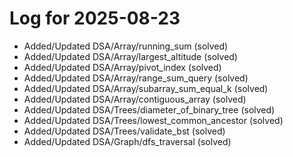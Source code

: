 # Log for 2025-08-23

- Added/Updated DSA/Array/running_sum (solved)
- Added/Updated DSA/Array/largest_altitude (solved)
- Added/Updated DSA/Array/pivot_index (solved)
- Added/Updated DSA/Array/range_sum_query (solved)
- Added/Updated DSA/Array/subarray_sum_equal_k (solved)
- Added/Updated DSA/Array/contiguous_array (solved)
- Added/Updated DSA/Trees/diameter_of_binary_tree (solved)
- Added/Updated DSA/Trees/lowest_common_ancestor (solved)
- Added/Updated DSA/Trees/validate_bst (solved)
- Added/Updated DSA/Graph/dfs_traversal (solved)